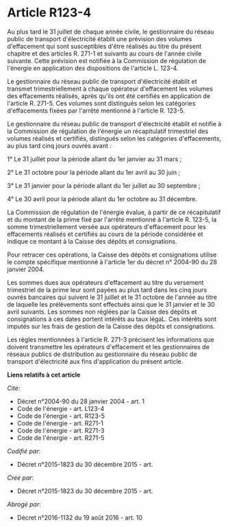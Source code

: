# Article R123-4

Au plus tard le 31 juillet de chaque année civile, le gestionnaire du réseau public de transport d'électricité établit une
prévision des volumes d'effacement qui sont susceptibles d'être réalisés au titre du présent chapitre et des articles R.
271-1 et suivants au cours de l'année civile suivante. Cette prévision est notifiée à la Commission de régulation de
l'énergie en application des dispositions de l'article L. 123-4. 

Le gestionnaire du réseau public de transport d'électricité établit et transmet trimestriellement à chaque opérateur
d'effacement les volumes des effacements réalisés, après qu'ils ont été certifiés en application de l'article R. 271-5. Ces
volumes sont distingués selon les catégories d'effacements fixées par l'arrêté mentionné à l'article R. 123-5. 

Le gestionnaire du réseau public de transport d'électricité établit et notifie à la Commission de régulation de l'énergie un
récapitulatif trimestriel des volumes réalisés et certifiés, distingués selon les catégories d'effacements, au plus tard cinq
jours ouvrés avant : 

1° Le 31 juillet pour la période allant du 1er janvier au 31 mars ; 

2° Le 31 octobre pour la période allant du 1er avril au 30 juin ; 

3° Le 31 janvier pour la période allant du 1er juillet au 30 septembre ; 

4° Le 30 avril pour la période allant du 1er octobre au 31 décembre. 

La Commission de régulation de l'énergie évalue, à partir de ce récapitulatif et du montant de la prime fixé par l'arrêté
mentionné à l'article R. 123-5, la somme trimestriellement versée aux opérateurs d'effacement pour les effacements réalisés
et certifiés au cours de la période considérée et indique ce montant à la Caisse des dépôts et consignations. 

Pour retracer ces opérations, la Caisse des dépôts et consignations utilise le compte spécifique mentionné à l'article 1er du
décret n° 2004-90 du 28 janvier 2004. 

Les sommes dues aux opérateurs d'effacement au titre du versement trimestriel de la prime leur sont payées au plus tard dans
les cinq jours ouvrés bancaires qui suivent le 31 juillet et le 31 octobre de l'année au titre de laquelle les prélèvements
sont effectués ainsi que le 31 janvier et le 30 avril suivants. Les sommes non réglées par la Caisse des dépôts et
consignations à ces dates portent intérêts au taux légaL. Ces intérêts sont imputés sur les frais de gestion de la Caisse des
dépôts et consignations. 

Les règles mentionnées à l'article R. 271-3 précisent les informations que doivent transmettre les opérateurs d'effacement et
les gestionnaires de réseaux publics de distribution au gestionnaire du réseau public de transport d'électricité aux fins
d'application du présent article.

**Liens relatifs à cet article**

_Cite_:

  - Décret n°2004-90 du 28 janvier 2004 - art. 1
  - Code de l'énergie - art. L123-4
  - Code de l'énergie - art. R123-5
  - Code de l'énergie - art. R271-1
  - Code de l'énergie - art. R271-3
  - Code de l'énergie - art. R271-5

_Codifié par_:

  - Décret n°2015-1823 du 30 décembre 2015 - art.

_Créé par_:

  - Décret n°2015-1823 du 30 décembre 2015 - art.

_Abrogé par_:

  - Décret n°2016-1132 du 19 août 2016 - art. 10
